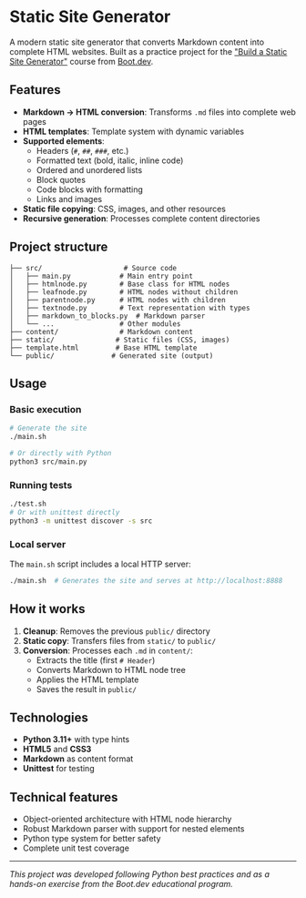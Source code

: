 # Static Site Generator

A modern static site generator that converts Markdown content into complete HTML websites. Built as a practice project for the ["Build a Static Site Generator"](https://www.boot.dev/courses/build-static-site-generator-python) course from [Boot.dev](https://www.boot.dev).

## Features

- **Markdown → HTML conversion**: Transforms `.md` files into complete web pages
- **HTML templates**: Template system with dynamic variables
- **Supported elements**:
  - Headers (`#`, `##`, `###`, etc.)
  - Formatted text (bold, italic, inline code)
  - Ordered and unordered lists
  - Block quotes
  - Code blocks with formatting
  - Links and images
- **Static file copying**: CSS, images, and other resources
- **Recursive generation**: Processes complete content directories

## Project structure

```
├── src/                    # Source code
│   ├── main.py            # Main entry point
│   ├── htmlnode.py        # Base class for HTML nodes
│   ├── leafnode.py        # HTML nodes without children
│   ├── parentnode.py      # HTML nodes with children
│   ├── textnode.py        # Text representation with types
│   ├── markdown_to_blocks.py  # Markdown parser
│   └── ...                # Other modules
├── content/               # Markdown content
├── static/               # Static files (CSS, images)
├── template.html         # Base HTML template
└── public/              # Generated site (output)
```

## Usage

### Basic execution
```bash
# Generate the site
./main.sh

# Or directly with Python
python3 src/main.py
```

### Running tests
```bash
./test.sh
# Or with unittest directly
python3 -m unittest discover -s src
```

### Local server
The `main.sh` script includes a local HTTP server:
```bash
./main.sh  # Generates the site and serves at http://localhost:8888
```

## How it works

1. **Cleanup**: Removes the previous `public/` directory
2. **Static copy**: Transfers files from `static/` to `public/`
3. **Conversion**: Processes each `.md` in `content/`:
   - Extracts the title (first `# Header`)
   - Converts Markdown to HTML node tree
   - Applies the HTML template
   - Saves the result in `public/`

## Technologies

- **Python 3.11+** with type hints
- **HTML5** and **CSS3**
- **Markdown** as content format
- **Unittest** for testing

## Technical features

- Object-oriented architecture with HTML node hierarchy
- Robust Markdown parser with support for nested elements
- Python type system for better safety
- Complete unit test coverage

---

*This project was developed following Python best practices and as a hands-on exercise from the Boot.dev educational program.*